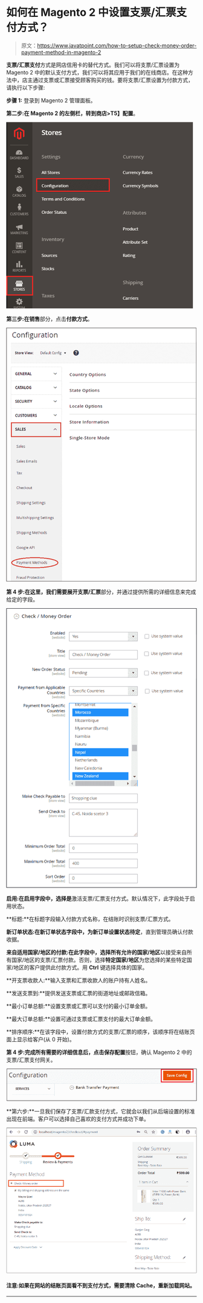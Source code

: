 # 如何在 Magento 2 中设置支票/汇票支付方式？

> 原文：<https://www.javatpoint.com/how-to-setup-check-money-order-payment-method-in-magento-2>

**支票/汇票支付**方式是网店信用卡的替代方式。我们可以将支票/汇票设置为 Magento 2 中的默认支付方式，我们可以将其应用于我们的在线商店。在这种方法中，店主通过支票或汇票接受顾客购买的钱。要将支票/汇票设置为付款方式，请执行以下步骤:

**步骤 1:** 登录到 Magento 2 管理面板。

**第二步:**在 Magento 2 的左侧栏，转到**商店>T5】配置**。

![How to setup Check/Money Order payment method in Magento 2](img/773aa6697b592955a8f286de41ee2f85.png)

**第三步:**在**销售**部分，点击**付款方式**。

![How to setup Check/Money Order payment method in Magento 2](img/0198530e874b4cdbcab9cc978c8636d0.png)

**第 4 步:**在这里，我们需要展开**支票/汇票**部分，并通过提供所需的详细信息来完成给定的字段。

![How to setup Check/Money Order payment method in Magento 2](img/b0191a56e2ec95bfce82d7916a727dbe.png)

**启用:**在启用字段中，选择**是**激活支票/汇票支付方式。默认情况下，此字段处于启用状态。

**标题:**在标题字段输入付款方式名称，在结账时识别支票/汇票方式。

**新订单状态:**在新订单状态字段中，为新订单设置状态**待定**，直到管理员确认付款收据。

**来自适用国家/地区的付款:**在此字段中，选择**所有允许的国家/地区**以接受来自所有国家/地区的支票/汇票付款。否则，选择**特定国家/地区**为您选择的某些特定国家/地区的客户提供此付款方式。用 **Ctrl** 键选择具体的国家。

**开支票收款人:**输入支票和汇票收款人的账户持有人姓名。

**发送支票到:**提供发送支票或汇票的街道地址或邮政信箱。

**最小订单总额:**设置支票或汇票可以支付的最小订单金额。

**最大订单总额:**设置可通过支票或汇票支付的最大订单金额。

**排序顺序:**在该字段中，设置付款方式的支票/汇票的顺序，该顺序将在结账页面上显示给客户(从 0 开始)。

**第 4 步:**完成所有需要的详细信息后，点击**保存配置**按钮，确认 Magento 2 中的支票/汇票支付网关。

![How to setup Check/Money Order payment method in Magento 2](img/a74b50d65254a60a5ebdcd024c486a39.png)

**第六步:**一旦我们保存了支票/汇款支付方式，它就会以我们从后端设置的标准出现在前端。客户可以选择自己喜欢的支付方式并成功下单。

![How to setup Check/Money Order payment method in Magento 2](img/8fc15ba1cb47c1753b3e81af28b1551b.png)

#### 注意:如果在网站的结账页面看不到支付方式，需要清除 Cache，重新加载网站。

* * *